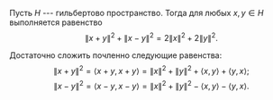 Пусть $H$ --- гильбертово пространство. Тогда для любых $x,y\in H$ выполняется равенство $$\lVert x+y \rVert^2+\lVert x-y \rVert^2 = 2\lVert x \rVert^2 + 2\lVert y \rVert^2.$$

Достаточно сложить почленно следующие равенства: $$\lVert x+y \rVert^2 = \left\langle x+y, x+y\right\rangle  = \lVert x \rVert^2 + \lVert y \rVert^2 + \left\langle x, y\right\rangle  + \left\langle y, x\right\rangle ;$$
$$\lVert x-y \rVert^2 = \left\langle x-y, x-y\right\rangle  = \lVert x \rVert^2 + \lVert y \rVert^2 - \left\langle x, y\right\rangle  - \left\langle y, x\right\rangle .$$